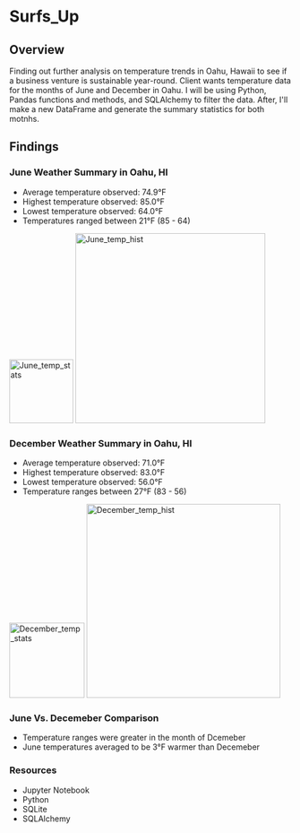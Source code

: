 # Surfs_Up

## Overview
Finding out further analysis on temperature trends in Oahu, Hawaii to see if a business venture is sustainable year-round. Client wants temperature data for the months of June and December in Oahu. I will be using Python, Pandas functions and methods, and SQLAlchemy to filter the data. After, I'll make a new DataFrame and generate the summary statistics for both motnhs.  

## Findings
 ### June Weather Summary in Oahu, HI
 * Average temperature observed: 74.9&deg;F 
 * Highest temperature observed: 85.0&deg;F
 * Lowest temperature observed: 64.0&deg;F
 * Temperatures ranged between 21&deg;F (85 - 64)
 
 <img width="114" alt="June_temp_stats" src="https://user-images.githubusercontent.com/107652317/184949061-0fe47b5d-cfbf-4cf0-93a0-b669ed1d2f41.png">
<img width="339" alt="June_temp_hist" src="https://user-images.githubusercontent.com/107652317/184954138-724ec351-00d2-40c1-9ff0-d9caa23ca679.png">

 
 ### December Weather Summary in Oahu, HI
 * Average temperature observed: 71.0&deg;F
 * Highest temperature observed: 83.0&deg;F
 * Lowest temperature observed: 56.0&deg;F
 * Temperature ranges between 27&deg;F (83 - 56)
 
<img width="134" alt="December_temp_stats" src="https://user-images.githubusercontent.com/107652317/184949119-330cf117-38f0-42e3-9d5e-2373e541c49a.png">
<img width="346" alt="December_temp_hist" src="https://user-images.githubusercontent.com/107652317/184954071-2ede68b3-8fee-4272-8550-1d21523212ee.png">

### June Vs. Decemeber Comparison
* Temperature ranges were greater in the month of Dcemeber
* June temperatures averaged to be 3&deg;F warmer than Decemeber


### Resources
* Jupyter Notebook
* Python
* SQLite
* SQLAlchemy
